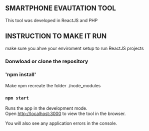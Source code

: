## SMARTPHONE EVAUTATION TOOL <br>
This tool was developed in ReactJS and PHP <br>

## INSTRUCTION TO MAKE IT RUN <br>
make sure you ahve your enviroment setup to run ReactJS projects <br>
### Donwload or clone the repository <br>

### 'npm install'
Make npm recreate the folder ./node_modules <br>

### `npm start`

Runs the app in the development mode.<br>
Open [http://localhost:3000](http://localhost:3000) to view the tool in the browser.

You will also see any application errors in the console.
